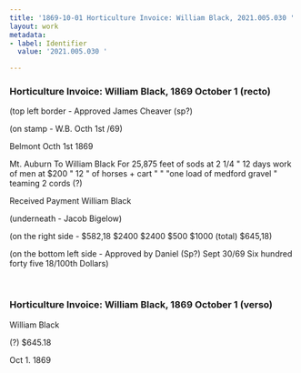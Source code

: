 ```yaml
---
title: '1869-10-01 Horticulture Invoice: William Black, 2021.005.030 '
layout: work
metadata:
- label: Identifier
  value: '2021.005.030 '

---
```

<div class="pages">
<div id="page-1381289">
<h3><a name="page-1381289">Horticulture Invoice: William Black, 1869 October 1 (recto)</a></h3>
<div class="page-content">
<p><span class='line-break'> </span>(top left border - Approved James Cheaver (sp?)</p>
<p>(on stamp - W.B. <span class='line-break'> </span>Octh 1st /69)</p>
<p>Belmont Octh 1st 1869</p>
<p>Mt. Auburn<span class='line-break'> </span>To William Black<span class='line-break'> </span>For 25,875 feet of sods at 2 1/4<span class='line-break'> </span>" 12 days work of men at $200<span class='line-break'> </span>" 12 " of horses + cart " "<span class='line-break'> </span>"one load of medford gravel<span class='line-break'> </span>" teaming 2  cords (?)</p>
<p>Received Payment William Black</p>
<p>(underneath - Jacob Bigelow)</p>
<p>(on the right side - <span class='line-break'> </span>$582,18<span class='line-break'> </span>$2400<span class='line-break'> </span>$2400<span class='line-break'> </span>$500<span class='line-break'> </span>$1000<span class='line-break'> </span>(total)<span class='line-break'> </span>$645,18)</p>
<p>(on the bottom left side - <span class='line-break'> </span>Approved by <span class='line-break'> </span>Daniel (Sp?)<span class='line-break'> </span>Sept 30/69<span class='line-break'> </span>Six hundred forty five 18/100th Dollars)</p>
</div>
</div>
<br />
<div id="page-1381290">
<h3><a name="page-1381290">Horticulture Invoice: William Black, 1869 October 1 (verso)</a></h3>
<div class="page-content">
<p>William Black</p>
<p>(?) $645.18</p>
<p>Oct 1. 1869</p>
</div>
</div>
<br />
</div>
